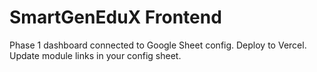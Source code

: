 # SmartGenEduX Frontend

Phase 1 dashboard connected to Google Sheet config.
Deploy to Vercel. Update module links in your config sheet.